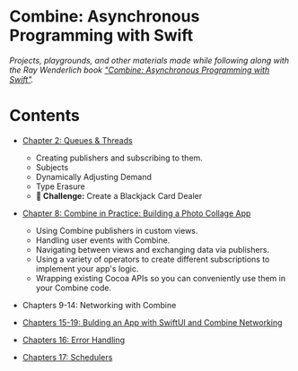 # Combine: Asynchronous Programming with Swift

_Projects, playgrounds, and other materials made while following along with the Ray Wenderlich book ["Combine: Asynchronous Programming with Swift"](https://store.raywenderlich.com/products/combine-asynchronous-programming-with-swift)._


# Contents

- [Chapter 2: Queues & Threads](./02-publishers-and-subscribers)
    - Creating publishers and subscribing to them.
    - Subjects
    - Dynamically Adjusting Demand
    - Type Erasure
    - **🥅 Challenge:** Create a Blackjack Card Dealer
    

- [Chapter 8: Combine in Practice: Building a Photo Collage App](./08-photo-collage-app)
    - Using Combine publishers in custom views.
    - Handling user events with Combine.
    - Navigating between views and exchanging data via publishers.
    - Using a variety of operators to create different subscriptions to implement your app's logic.
    - Wrapping existing Cocoa APIs so you can conveniently use them in your Combine code.


- Chapters 9-14: Networking with Combine


- [Chapters 15-19: Bulding an App with SwiftUI and Combine Networking](./15-19-bitcoin-average-api-app)


- [Chapters 16: Error Handling](./16-error-handling)


- [Chapters 17: Schedulers](./17-schedulers)
